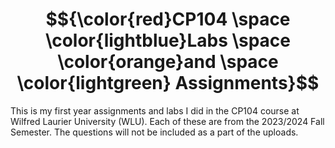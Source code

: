 
# $${\color{red}CP104 \space \color{lightblue}Labs \space \color{orange}and \space \color{lightgreen} Assignments}$$

This is my first year assignments and labs I did in the CP104 course at Wilfred Laurier University (WLU).
Each of these are from the 2023/2024 Fall Semester. The questions will not be included as a part of the uploads.
